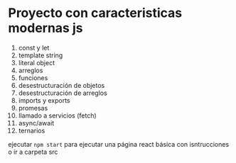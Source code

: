# Proyecto con caracteristicas modernas js

1. const y let
2. template string
3. literal object
4. arreglos
5. funciones
6. desestructuración de objetos
7. desestructuración de arreglos
8. imports y exports
9. promesas
10. llamado a servicios (fetch)
11. async/await
12. ternarios

ejecutar `npm start` para ejecutar una página react básica con isntrucciones o ir a carpeta src
